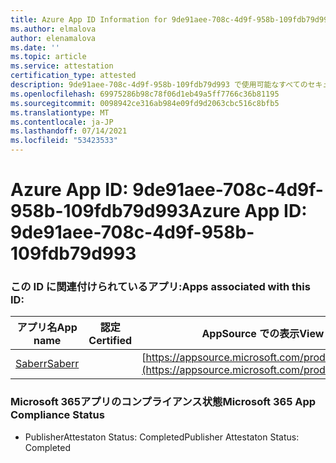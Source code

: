 ```yaml
---
title: Azure App ID Information for 9de91aee-708c-4d9f-958b-109fdb79d993
ms.author: elmalova
author: elenamalova
ms.date: ''
ms.topic: article
ms.service: attestation
certification_type: attested
description: 9de91aee-708c-4d9f-958b-109fdb79d993 で使用可能なすべてのセキュリティおよびコンプライアンス情報。
ms.openlocfilehash: 69975286b98c78f06d1eb49a5ff7766c36b81195
ms.sourcegitcommit: 0098942ce316ab984e09fd9d2063cbc516c8bfb5
ms.translationtype: MT
ms.contentlocale: ja-JP
ms.lasthandoff: 07/14/2021
ms.locfileid: "53423533"
---
```

# <a name="azure-app-id-9de91aee-708c-4d9f-958b-109fdb79d993"></a><span data-ttu-id="4f1b6-103">Azure App ID: 9de91aee-708c-4d9f-958b-109fdb79d993</span><span class="sxs-lookup"><span data-stu-id="4f1b6-103">Azure App ID: 9de91aee-708c-4d9f-958b-109fdb79d993</span></span>


### <a name="apps-associated-with-this-id"></a><span data-ttu-id="4f1b6-104">この ID に関連付けられているアプリ:</span><span class="sxs-lookup"><span data-stu-id="4f1b6-104">Apps associated with this ID:</span></span>
| <span data-ttu-id="4f1b6-105">**アプリ名**</span><span class="sxs-lookup"><span data-stu-id="4f1b6-105">**App name**</span></span> | <span data-ttu-id="4f1b6-106">**認定**</span><span class="sxs-lookup"><span data-stu-id="4f1b6-106">**Certified**</span></span> | <span data-ttu-id="4f1b6-107">**AppSource での表示**</span><span class="sxs-lookup"><span data-stu-id="4f1b6-107">**View in AppSource**</span></span> |
|-|-|-|
| [<span data-ttu-id="4f1b6-108">Saberr</span><span class="sxs-lookup"><span data-stu-id="4f1b6-108">Saberr</span></span>](https://docs.microsoft.com/en-us/microsoft-365-app-certification/forward/WA200001501) |  | [https://appsource.microsoft.com/product/office/WA200001501](https://appsource.microsoft.com/product/office/WA200001501) |

### <a name="microsoft-365-app-compliance-status"></a><span data-ttu-id="4f1b6-109">Microsoft 365アプリのコンプライアンス状態</span><span class="sxs-lookup"><span data-stu-id="4f1b6-109">Microsoft 365 App Compliance Status</span></span>
- <span data-ttu-id="4f1b6-110">PublisherAttestaton Status: Completed</span><span class="sxs-lookup"><span data-stu-id="4f1b6-110">Publisher Attestaton Status: Completed</span></span>
